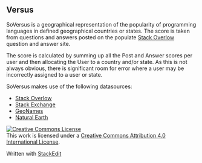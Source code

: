 
Versus
--------
SoVersus is a geographical representation of the popularity of programming languages in defined geographical countries or states. The score is taken from questions and answers posted on the populate [Stack Overlow](http://stackoverflow.com/) question and answer site.

The score is calculated by summing up all the Post and Answer scores per user and then allocating the User to a country and/or state. As this is not always obvious, there is significant room for error where a user may be incorrectly assigned to a user or state. 

SoVersus makes use of the following datasources:

 - [Stack Overlow](http://stackoverflow.com/)
 - [Stack Exchange](http://stackexchange.com/)
 - [GeoNames](http://www.geonames.org/)
 - [Natural Earth](http://www.naturalearthdata.com/)


<a rel="license" href="http://creativecommons.org/licenses/by/4.0/"><img alt="Creative Commons License" style="border-width:0" src="https://i.creativecommons.org/l/by/4.0/88x31.png" /></a><br />This work is licensed under a <a rel="license" href="http://creativecommons.org/licenses/by/4.0/">Creative Commons Attribution 4.0 International License</a>.

Written with [StackEdit](https://stackedit.io/)

